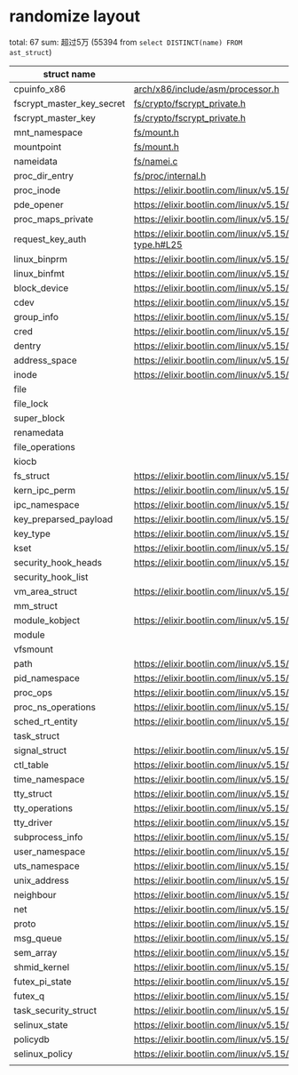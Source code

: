# randomize layout

total: 67
sum: 超过5万 (55394 from `select DISTINCT(name) FROM ast_struct`)




| struct name               | file                                                                                                                   |
|---------------------------|------------------------------------------------------------------------------------------------------------------------|
| cpuinfo_x86               | [arch/x86/include/asm/processor.h](https://elixir.bootlin.com/linux/v5.15/source/arch/x86/include/asm/processor.h#L145) |
| fscrypt_master_key_secret | [fs/crypto/fscrypt_private.h](https://elixir.bootlin.com/linux/v5.15/source/fs/crypto/fscrypt_private.h#L422)          |
| fscrypt_master_key        | [fs/crypto/fscrypt_private.h](https://elixir.bootlin.com/linux/v5.15/source/fs/crypto/fscrypt_private.h#L497)          |
| mnt_namespace             | [fs/mount.h](https://elixir.bootlin.com/linux/v5.15/source/fs/mount.h#L25)                                             |
| mountpoint                | [fs/mount.h](https://elixir.bootlin.com/linux/v5.15/source/fs/mount.h#L25)                                             |
| nameidata                 | [fs/namei.c](https://elixir.bootlin.com/linux/v5.15/source/fs/namei.c#L585)                                            |
| proc_dir_entry            | [fs/proc/internal.h](https://elixir.bootlin.com/linux/v5.15/source/fs/proc/internal.h#L67)                             |
| proc_inode                | https://elixir.bootlin.com/linux/v5.15/source/fs/proc/internal.h#L103                                                  |
| pde_opener                | https://elixir.bootlin.com/linux/v5.15/source/fs/proc/internal.h#L215                                                  |
| proc_maps_private         | https://elixir.bootlin.com/linux/v5.15/source/fs/proc/internal.h#L298                                                  |
| request_key_auth          | https://elixir.bootlin.com/linux/v5.15/source/include/keys/request_key_auth-type.h#L25                                 |
| linux_binprm              | https://elixir.bootlin.com/linux/v5.15/source/include/linux/binfmts.h#L67                                              |
| linux_binfmt              | https://elixir.bootlin.com/linux/v5.15/source/include/linux/binfmts.h#L103                                             |
| block_device              | https://elixir.bootlin.com/linux/v5.15/source/include/linux/blk_types.h#L52                                            |
| cdev                      | https://elixir.bootlin.com/linux/v5.15/source/include/linux/cdev.h#L21                                                 |
| group_info                | https://elixir.bootlin.com/linux/v5.15/source/include/linux/cred.h#L29                                                 |
| cred                      | https://elixir.bootlin.com/linux/v5.15/source/include/linux/cred.h#L153                                                |
| dentry                    | https://elixir.bootlin.com/linux/v5.15/source/include/linux/dcache.h#L123                                              |
| address_space             | https://elixir.bootlin.com/linux/v5.15/source/include/linux/fs.h                                                       |
| inode                     | https://elixir.bootlin.com/linux/v5.15/source/include/linux/fs.h                                                       |
| file                      |                                                                                                                        |
| file_lock                 |                                                                                                                        |
| super_block               |                                                                                                                        |
| renamedata                |                                                                                                                        |
| file_operations           |                                                                                                                        |
| kiocb                     |                                                                                                                        |
| fs_struct                 | https://elixir.bootlin.com/linux/v5.15/source/include/linux/fs_struct.h#L16                                            |
| kern_ipc_perm             | https://elixir.bootlin.com/linux/v5.15/source/include/linux/ipc.h#L29                                                  |
| ipc_namespace             | https://elixir.bootlin.com/linux/v5.15/source/include/linux/ipc_namespace.h#L73                                        |
| key_preparsed_payload     | https://elixir.bootlin.com/linux/v5.15/source/include/linux/key-type.h#L39                                             |
| key_type                  | https://elixir.bootlin.com/linux/v5.15/source/include/linux/key-type.h#L162                                            |
| kset                      | https://elixir.bootlin.com/linux/v5.15/source/include/linux/kobject.h#L197                                             |
| security_hook_heads       | https://elixir.bootlin.com/linux/v5.15/source/include/linux/lsm_hooks.h#L1571                                          |
| security_hook_list        |                                                                                                                        |
| vm_area_struct            | https://elixir.bootlin.com/linux/v5.15/source/include/linux/mm_types.h#L388                                            |
| mm_struct                 |                                                                                                                        |
| module_kobject            | https://elixir.bootlin.com/linux/v5.15/source/include/linux/module.h#L51                                               |
| module                    |                                                                                                                        |
| vfsmount                  |                                                                                                                        |
| path                      | https://elixir.bootlin.com/linux/v5.15/source/include/linux/path.h#L11                                                 |
| pid_namespace             | https://elixir.bootlin.com/linux/v5.15/source/include/linux/pid_namespace.h#L34                                        |
| proc_ops                  | https://elixir.bootlin.com/linux/v5.15/source/include/linux/proc_fs.h#L45                                              |
| proc_ns_operations        | https://elixir.bootlin.com/linux/v5.15/source/include/linux/proc_ns.h#L25                                              |
| sched_rt_entity           | https://elixir.bootlin.com/linux/v5.15/source/include/linux/sched.h#L581                                               |
| task_struct               |                                                                                                                        |
| signal_struct             | https://elixir.bootlin.com/linux/v5.15/source/include/linux/sched/signal.h#L238                                        |
| ctl_table                 | https://elixir.bootlin.com/linux/v5.15/source/include/linux/sysctl.h#L126                                              |
| time_namespace            | https://elixir.bootlin.com/linux/v5.15/source/include/linux/time_namespace.h#L27                                       |
| tty_struct                | https://elixir.bootlin.com/linux/v5.15/source/include/linux/tty.h#L205                                                 |
| tty_operations            | https://elixir.bootlin.com/linux/v5.15/source/include/linux/tty_driver.h#L292                                          |
| tty_driver                | https://elixir.bootlin.com/linux/v5.15/source/include/linux/tty_driver.h#L326                                          |
| subprocess_info           | https://elixir.bootlin.com/linux/v5.15/source/include/linux/umh.h#L30                                                  |
| user_namespace            | https://elixir.bootlin.com/linux/v5.15/source/include/linux/user_namespace.h#L102                                      |
| uts_namespace             | https://elixir.bootlin.com/linux/v5.15/source/include/linux/utsname.h#L28                                              |
| unix_address              | https://elixir.bootlin.com/linux/v5.15/source/include/net/af_unix.h#L42                                                |
| neighbour                 | https://elixir.bootlin.com/linux/v5.15/source/include/net/neighbour.h#L161                                             |
| net                       | https://elixir.bootlin.com/linux/v5.15/source/include/net/net_namespace.h#L179                                         |
| proto                     | https://elixir.bootlin.com/linux/v5.15/source/include/net/sock.h#L1261                                                 |
| msg_queue                 | https://elixir.bootlin.com/linux/v5.15/source/ipc/msg.c#L62                                                            |
| sem_array                 | https://elixir.bootlin.com/linux/v5.15/source/ipc/sem.c#L127                                                           |
| shmid_kernel              | https://elixir.bootlin.com/linux/v5.15/source/ipc/shm.c#L68                                                            |
| futex_pi_state            | https://elixir.bootlin.com/linux/v5.15/source/kernel/futex.c#L188                                                      |
| futex_q                   | https://elixir.bootlin.com/linux/v5.15/source/kernel/futex.c#L228                                                      |
| task_security_struct      | https://elixir.bootlin.com/linux/v5.15/source/security/selinux/include/objsec.h#L38                                    |
| selinux_state             | https://elixir.bootlin.com/linux/v5.15/source/security/selinux/include/security.h#L107                                 |
| policydb                  | https://elixir.bootlin.com/linux/v5.15/source/security/selinux/ss/policydb.h#L316                                      |
| selinux_policy            | https://elixir.bootlin.com/linux/v5.15/source/security/selinux/ss/services.h#L30                                       |
|                           |                                                                                                                        |